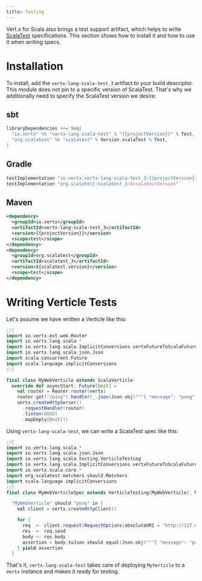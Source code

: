 ```yaml
---
title: Testing
---
```


Vert.x for Scala also brings a test support artifact, which helps to write [ScalaTest](https://www.scalatest.org) specifications. This section shows how to install it and how to use it when writing specs.


# Installation

To install, add the `vertx-lang-scala-test_3` artifact to your build descriptor. This module does not pin to a specific version of ScalaTest. That's why we additionally need to specify the ScalaTest version we desire:

## sbt

```sbt
libraryDependencies ++= Seq(
  "io.vertx" %% "vertx-lang-scala-test" % "{{projectVersion}}" % Test,
  "org.scalatest" %% "scalatest" % Version.scalaTest % Test,
)
```

## Gradle

```groovy title="build.gradle"
testImplementation "io.vertx:vertx-lang-scala-test_3:{{projectVersion}}"
testImplementation "org.scalatest:scalatest_3:$scalatestVersion"
```

## Maven

```xml title="pom.xml"
<dependency>
  <groupId>io.vertx</groupId>
  <artifactId>vertx-lang-scala-test_3</artifactId>
  <version>{{projectVersion}}</version>
  <scope>test</scope>
</dependency>
<dependency>
  <groupId>org.scalatest</groupId>
  <artifactId>scalatest_3</artifactId>
  <version>${scalatest.version}</version>
  <scope>test</scope>
</dependency>
```


# Writing Verticle Tests

Let's assume we have written a Verticle like this:

```scala
//{
import io.vertx.ext.web.Router
import io.vertx.lang.scala.*
import io.vertx.lang.scala.ImplicitConversions.vertxFutureToScalaFuture
import io.vertx.lang.scala.json.Json
import scala.concurrent.Future
import scala.language.implicitConversions
//}

final class MyWebVerticle extends ScalaVerticle:
  override def asyncStart: Future[Unit] =
    val router = Router.router(vertx)
    router.get("/ping").handler(_.json(Json.obj("""{ "message": "pong" }""")))
    vertx.createHttpServer()
      .requestHandler(router)
      .listen(8080)
      .mapEmpty[Unit]()
```

Using `vertx-lang-scala-test`, we can write a ScalaTest spec like this:

```scala sc:nocompile
//{
import io.vertx.lang.scala.*
import io.vertx.lang.scala.json.Json
import io.vertx.lang.scala.testing.VerticleTesting
import io.vertx.lang.scala.ImplicitConversions.vertxFutureToScalaFuture
import io.vertx.scala.core.*
import org.scalatest.matchers.should.Matchers
import scala.language.implicitConversions
//}
final class MyWebVerticleSpec extends VerticleTesting[MyWebVerticle], Matchers:

  "MyWebVerticle" should "pong" in {
    val client = vertx.createHttpClient()

    for {
      req  <- client.request(RequestOptions(absoluteURI = "http://127.0.0.1:8888/ping"))
      res  <- req.send
      body <- res.body
      assertion = body.toJson should equal(Json.obj("""{ "message": "pong" }"""))
    } yield assertion
  }
```

That's it, `vertx-lang-scala-test` takes care of deploying `MyVerticle` to a `Vertx` instance and makes it ready for testing.
